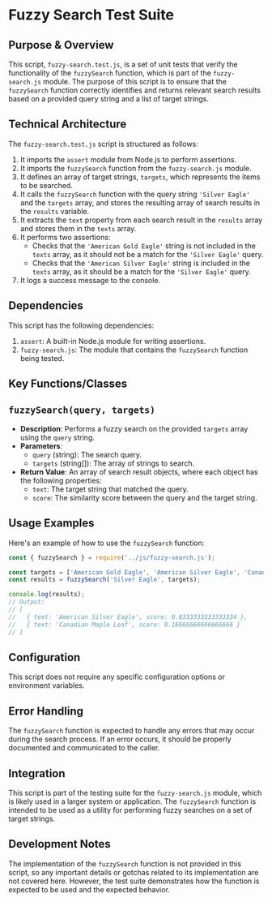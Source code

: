 # Fuzzy Search Test Suite

## Purpose & Overview

This script, `fuzzy-search.test.js`, is a set of unit tests that verify the functionality of the `fuzzySearch` function, which is part of the `fuzzy-search.js` module. The purpose of this script is to ensure that the `fuzzySearch` function correctly identifies and returns relevant search results based on a provided query string and a list of target strings.

## Technical Architecture

The `fuzzy-search.test.js` script is structured as follows:

1. It imports the `assert` module from Node.js to perform assertions.
2. It imports the `fuzzySearch` function from the `fuzzy-search.js` module.
3. It defines an array of target strings, `targets`, which represents the items to be searched.
4. It calls the `fuzzySearch` function with the query string `'Silver Eagle'` and the `targets` array, and stores the resulting array of search results in the `results` variable.
5. It extracts the `text` property from each search result in the `results` array and stores them in the `texts` array.
6. It performs two assertions:
   - Checks that the `'American Gold Eagle'` string is not included in the `texts` array, as it should not be a match for the `'Silver Eagle'` query.
   - Checks that the `'American Silver Eagle'` string is included in the `texts` array, as it should be a match for the `'Silver Eagle'` query.
1. It logs a success message to the console.

## Dependencies

This script has the following dependencies:

1. `assert`: A built-in Node.js module for writing assertions.
2. `fuzzy-search.js`: The module that contains the `fuzzySearch` function being tested.

## Key Functions/Classes

## `fuzzySearch(query, targets)`

- **Description**: Performs a fuzzy search on the provided `targets` array using the `query` string.
- **Parameters**:
  - `query` (string): The search query.
  - `targets` (string[]): The array of strings to search.
- **Return Value**: An array of search result objects, where each object has the following properties:
  - `text`: The target string that matched the query.
  - `score`: The similarity score between the query and the target string.

## Usage Examples

Here's an example of how to use the `fuzzySearch` function:

```javascript
const { fuzzySearch } = require('../js/fuzzy-search.js');

const targets = ['American Gold Eagle', 'American Silver Eagle', 'Canadian Maple Leaf'];
const results = fuzzySearch('Silver Eagle', targets);

console.log(results);
// Output:
// [
//   { text: 'American Silver Eagle', score: 0.8333333333333334 },
//   { text: 'Canadian Maple Leaf', score: 0.16666666666666666 }
// ]
```

## Configuration

This script does not require any specific configuration options or environment variables.

## Error Handling

The `fuzzySearch` function is expected to handle any errors that may occur during the search process. If an error occurs, it should be properly documented and communicated to the caller.

## Integration

This script is part of the testing suite for the `fuzzy-search.js` module, which is likely used in a larger system or application. The `fuzzySearch` function is intended to be used as a utility for performing fuzzy searches on a set of target strings.

## Development Notes

The implementation of the `fuzzySearch` function is not provided in this script, so any important details or gotchas related to its implementation are not covered here. However, the test suite demonstrates how the function is expected to be used and the expected behavior.
